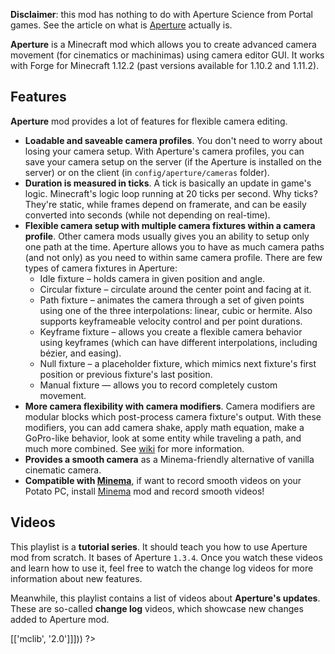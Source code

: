 <?php template('banner', $__data__) ?>

<?php template('links', $__data__) ?> 

**Disclaimer**: this mod has nothing to do with Aperture Science from Portal games. See the article on what is [Aperture](https://en.wikipedia.org/wiki/Aperture) actually is.

**Aperture** is a Minecraft mod which allows you to create advanced camera movement (for cinematics or machinimas) using camera editor GUI. It works with Forge for Minecraft 1.12.2 (past versions available for 1.10.2 and 1.11.2).

## Features

**Aperture** mod provides a lot of features for flexible camera editing.

* **Loadable and saveable camera profiles**. You don't need to worry about losing your camera setup. With Aperture's camera profiles, you can save your camera setup on the server (if the Aperture is installed on the server) or on the client (in `config/aperture/cameras` folder).
* **Duration is measured in ticks**. A tick is basically an update in game's logic. Minecraft's logic loop running at 20 ticks per second. Why ticks? They're static, while frames depend on framerate, and can be easily converted into seconds (while not depending on real-time).
* **Flexible camera setup with multiple camera fixtures within a camera profile**. Other camera mods usually gives you an ability to setup only one path at the time. Aperture allows you to have as much camera paths (and not only) as you need to within same camera profile. There are few types of camera fixtures in Aperture: 
    * Idle fixture – holds camera in given position and angle.
    * Circular fixture – circulate around the center point and facing at it.
    * Path fixture – animates the camera through a set of given points using one of the three interpolations: linear, cubic or hermite. Also supports keyframeable velocity control and per point durations.
    * Keyframe fixture – allows you create a flexible camera behavior using keyframes (which can have different interpolations, including bézier, and easing).
    * Null fixture – a placeholder fixture, which mimics next fixture's first position or previous fixture's last position.
    * Manual fixture — allows you to record completely custom movement.
* **More camera flexibility with camera modifiers**. Camera modifiers are modular blocks which post-process camera fixture's output. With these modifiers, you can add camera shake, apply math equation, make a GoPro-like behavior, look at some entity while traveling a path, and much more combined. See [wiki](<?php echo $links['aperture']['wiki'] ?>) for more information.
* **Provides a smooth camera** as a Minema-friendly alternative of vanilla cinematic camera.
* **Compatible with [Minema](<?php echo $links['minema'] ?>)**, if want to record smooth videos on your Potato PC, install [Minema](<?php echo $links['minema'] ?>) mod and record smooth videos!

## Videos

This playlist is a **tutorial series**. It should teach you how to use Aperture mod from scratch. It bases of Aperture `1.3.4`. Once you watch these videos and learn how to use it, feel free to watch the change log videos for more information about new features.

<?php echo youtube('_KLU8VnMiCQ?list=PLLnllO8nnzE8MGDb6QzE2kt4-KVC1dRRl', $domain) ?> 

Meanwhile, this playlist contains a list of videos about **Aperture's updates**. These are so-called **change log** videos, which showcase new changes added to Aperture mod.

<?php echo youtube('nitZlB_kG2w?list=PL6UPd2Tj65nFLGMBqKaeKOPNp2HOO86Uw', $domain) ?> 

<?php template('install', array_merge($__data__, ['dependencies' => [['mclib', '2.0']]])) ?> 

<?php template('media', $__data__) ?> 

<?php template('bugs', $__data__) ?> 